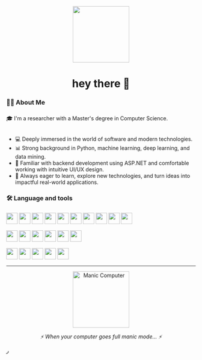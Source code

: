 <div align="center">
  <img height="150" src="https://media.giphy.com/media/M9gbBd9nbDrOTu1Mqx/giphy.gif"  />
</div>



###

<h1 align="center">hey there 👋</h1>

###

<h3 align="left">👩‍💻  About Me</h3>

###

<p align="left">
🎓 I'm a researcher with a Master's degree in Computer Science.<br><br>

- 💻 Deeply immersed in the world of software and modern technologies.<br>
- 📊 Strong background in Python, machine learning, deep learning, and data mining.<br>
- 🔧 Familiar with backend development using ASP.NET and comfortable working with intuitive UI/UX design.<br>
- 🌱 Always eager to learn, explore new technologies, and turn ideas into impactful real-world applications.
</p>


###

<h3 align="left">🛠 Language and tools</h3>

###
<p>
  <img src="https://img.shields.io/badge/-Python-3776AB?style=flat&logo=python&logoColor=white" height="30" />
  <img src="https://img.shields.io/badge/-C%23-239120?style=flat&logo=csharp&logoColor=white" height="30" />
  <img src="https://img.shields.io/badge/-SQL-4479A1?style=flat&logo=sql&logoColor=white" height="30" />
  <img src="https://img.shields.io/badge/-GitHub-181717?style=flat&logo=github&logoColor=white" height="30" />
  <img src="https://img.shields.io/badge/-Jupyter-F37626?style=flat&logo=jupyter&logoColor=white" height="30" />
  <img src="https://img.shields.io/badge/-PyCharm-000000?style=flat&logo=pycharm&logoColor=white" height="30" />
  <img src="https://img.shields.io/badge/-Spyder-1DC141?style=flat&logo=spyderide&logoColor=white" height="30" />
  <img src="https://img.shields.io/badge/-Visual_Studio-5C2D91?style=flat&logo=visual-studio&logoColor=white" height="30" />
  <img src="https://img.shields.io/badge/-NuGet-512BD4?style=flat&logo=nuget&logoColor=white" height="30" />
  <img src="https://img.shields.io/badge/-Facepager-0078D7?style=flat" height="30" />
</p>

<p>
  <img src="https://img.shields.io/badge/-NumPy-013243?style=flat&logo=python&logoColor=white" height="30" />
  <img src="https://img.shields.io/badge/-Pandas-150458?style=flat&logo=pandas&logoColor=white" height="30" />
  <img src="https://img.shields.io/badge/-Matplotlib-11557C?style=flat" height="30" />
  <img src="https://img.shields.io/badge/-TensorFlow-FF6F00?style=flat&logo=tensorflow&logoColor=white" height="30" />
  <img src="https://img.shields.io/badge/-Keras-D00000?style=flat&logo=keras&logoColor=white" height="30" />
  <img src="https://img.shields.io/badge/-NLTK-2E8B57?style=flat" height="30" />
</p>

<p>
  <img src="https://img.shields.io/badge/-Power_BI-F2C811?style=flat&logo=power-bi&logoColor=black" height="30" />
  <img src="https://img.shields.io/badge/-Tableau-E97627?style=flat&logo=tableau&logoColor=white" height="30" />
  <img src="https://img.shields.io/badge/-Excel-217346?style=flat&logo=microsoft-excel&logoColor=white" height="30" />
  <img src="https://img.shields.io/badge/-Looker_Studio-4285F4?style=flat&logo=google&logoColor=white" height="30" />
  <img src="https://img.shields.io/badge/-Figma-F24E1E?style=flat&logo=figma&logoColor=white" height="30" />
</p>


---

<div align="center">
  <img height="150" src="https://media.giphy.com/media/3oEjI6SIIHBdRxXI40/giphy.gif" alt="Manic Computer" />
  <p><em>⚡ When your computer goes full manic mode… ⚡</em></p>
</div>

ر
